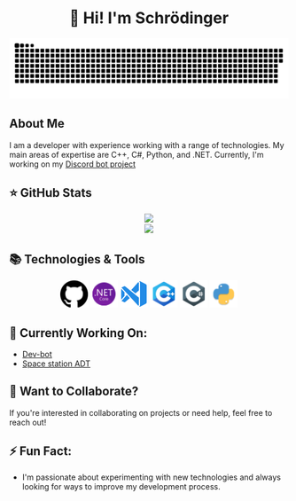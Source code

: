 <h1 align="center">👋 Hi! I'm Schrödinger</h1>

<p align="center">
  <img width="600" src="assets/github-snake.svg" alt="snake"/>
</p>

## About Me
I am a developer with experience working with a range of technologies. My main areas of expertise are C++, C#, Python, and .NET. Currently, I'm working on my [Discord bot project](https://github.com/AdventureTimeSS14/Dev-bot)

## ⭐ GitHub Stats
<p align="center">
  <img src="https://github-readme-stats.vercel.app/api/top-langs/?username=Schrodinger71&theme=dracula&layout=compact&hide_border=true&bg_color=00000000" />
  <br>
  <img src="https://github-readme-stats.vercel.app/api?username=Schrodinger71&count_private=true&show_icons=true&theme=dracula&hide_border=true&bg_color=00000000" />
</p>

## 📚 Technologies & Tools
<p align="center">
  <img src="assets/github-logo_icon-icons.com_73546.png" width="50" /> 
  <img src="assets/icons8-net-framework-48.png" width="50" />  
  <img src="assets/icons8-visual-studio-50.png" width="50" />  
  <img src="assets/icons8-c++-48.png" width="50" />  
  <img src="assets/icons8-логотип-c-sharp-48.png" width="50" />  
  <img src="assets/python_94570.png" width="50" />
</p>

## 🔭 Currently Working On:
- [Dev-bot](https://github.com/AdventureTimeSS14/Dev-bot)
- [Space station ADT](https://github.com/AdventureTimeSS14/space_station_ADT)

<!--
## 🌱 Currently Learning:
- [New technology or programming language]
-->

## 👯 Want to Collaborate?
If you're interested in collaborating on projects or need help, feel free to reach out!

## ⚡ Fun Fact:
- I'm passionate about experimenting with new technologies and always looking for ways to improve my development process.
